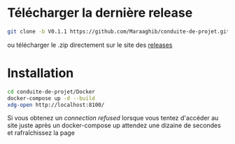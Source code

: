# Télécharger la dernière release
```bash
git clone -b V0.1.1 https://github.com/Maraaghib/conduite-de-projet.git
```
ou télécharger le .zip directement sur le site des [releases](https://github.com/Maraaghib/conduite-de-projet/releases)

# Installation
```bash
cd conduite-de-projet/Docker
docker-compose up -d --build
xdg-open http://localhost:8100/
```
Si vous obtenez un *connection refused* lorsque vous tentez d'accéder au site juste après un docker-compose up attendez une dizaine de secondes et rafraîchissez la page
